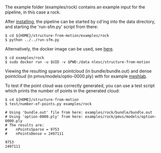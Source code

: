 The example folder (examples/rock) contains an example input for the pipeline, in this case a rock.

After [installing](install-ubuntu-14.10.md), the pipeline can be started by cd'ing into the data directory, and starting the 'run-sfm.py' script from there:

```
$ cd ${HOME}/structure-from-motion/examples/rock
$ python ../../run-sfm.py
```

Alternatively, the docker image can be used, see [here](docker.md).

```
$ cd examples/rock
$ sudo docker run -u $UID -v $PWD:/data nlesc/structure-from-motion
```

Viewing the resulting sparse pointcloud (in bundle/bundle.out) and dense pointcloud (in pmvs/models/optio-0000.ply) with for example [meshlab](http://meshlab.sourceforge.net/).

To test if the point cloud was correctly generated, you can use a test script which prints the number of points in the generated cloud:

```
$ cd ${HOME}/structure-from-motion
$ test/number-of-points.py examples/rock

# Using 'bundle.out' file from here: examples/rock/bundle/bundle.out
# Using 'option-0000.ply' from here: examples/rock/pmvs/models/option-0000.ply
# The results are:
#    nPointsSparse = 9753
#    nPointsDense = 2497111

9753
2497111
```
